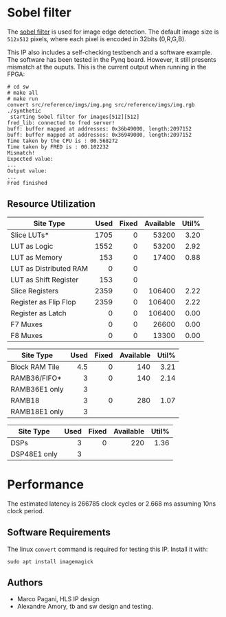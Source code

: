 
# Sobel filter

The [sobel filter](https://en.wikipedia.org/wiki/Sobel_operator) is used for image edge detection. The default image size is `512x512` pixels, where each pixel is encoded in 32bits (0,R,G,B).

This IP also includes a self-checking testbench and a software example. The software has been tested in the Pynq board. However, it still presents mismatch at the ouputs. This is the current output when running in the FPGA:

```
# cd sw
# make all
# make run
convert src/reference/imgs/img.png src/reference/imgs/img.rgb
./synthetic
 starting Sobel filter for images[512][512]
fred_lib: connected to fred server!
buff: buffer mapped at addresses: 0x36b49000, length:2097152 
buff: buffer mapped at addresses: 0x36949000, length:2097152 
Time taken by the CPU is : 00.568272
Time taken by FRED is : 00.102232
Mismatch!
Expected value: 
...
Output value: 
...
Fred finished
```

## Resource Utilization

|          Site Type         | Used | Fixed | Available | Util% |
|----------------------------|-----:|------:|----------:|------:|
| Slice LUTs*                | 1705 |     0 |     53200 |  3.20 |
|   LUT as Logic             | 1552 |     0 |     53200 |  2.92 |
|   LUT as Memory            |  153 |     0 |     17400 |  0.88 |
|     LUT as Distributed RAM |    0 |     0 |           |       |
|     LUT as Shift Register  |  153 |     0 |           |       |
| Slice Registers            | 2359 |     0 |    106400 |  2.22 |
|   Register as Flip Flop    | 2359 |     0 |    106400 |  2.22 |
|   Register as Latch        |    0 |     0 |    106400 |  0.00 |
| F7 Muxes                   |    0 |     0 |     26600 |  0.00 |
| F8 Muxes                   |    0 |     0 |     13300 |  0.00 |

|     Site Type     | Used | Fixed | Available | Util% |
|-------------------|-----:|------:|----------:|------:|
| Block RAM Tile    |  4.5 |     0 |       140 |  3.21 |
|   RAMB36/FIFO*    |    3 |     0 |       140 |  2.14 |
|     RAMB36E1 only |    3 |       |           |       |
|   RAMB18          |    3 |     0 |       280 |  1.07 |
|     RAMB18E1 only |    3 |       |           |       |

|    Site Type   | Used | Fixed | Available | Util% |
|----------------|-----:|------:|----------:|------:|
| DSPs           |    3 |     0 |       220 |  1.36 |
|   DSP48E1 only |    3 |       |           |       |


# Performance

The estimated latency is 266785 clock cycles or 2.668 ms assuming 10ns clock period. 

## Software Requirements

The linux `convert` command is required for testing this IP. Install it with:

```
sudo apt install imagemagick
```

## Authors

- Marco Pagani, HLS IP design
- Alexandre Amory, tb and sw design and testing.
